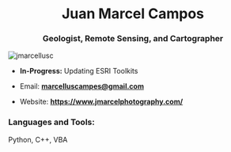 
<h1 align="center">Juan Marcel Campos</h1>
<h3 align="center">Geologist, Remote Sensing, and Cartographer</h3>

<p align="left"> <img src="https://komarev.com/ghpvc/?username=jmarcellusc&label=Profile%20views&color=0e75b6&style=flat" alt="jmarcellusc" /> </p>

- **In-Progress:** Updating ESRI Toolkits

- Email: **marcelluscampes@gmail.com**
- Website: **https://www.jmarcelphotography.com/**

<h3 align="left">Languages and Tools:</h3>
Python, C++, VBA

